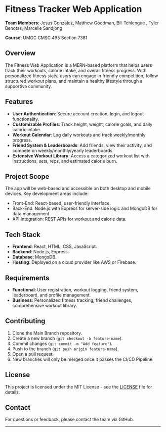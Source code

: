 # Fitness Tracker Web Application

**Team Members**: Jesus Gonzalez, Matthew Goodman, Bill Tchiengue , Tyler Benotas, Marcelle Sandjong

**Course**: UMGC CMSC 495 Section 7381  

## Overview
The Fitness Web Application is a MERN-based platform that helps users track their workouts, calorie intake, and overall fitness progress. With personalized fitness stats, users can engage in friendly competition, follow structured workout plans, and maintain a healthy lifestyle through a supportive community.

## Features
- **User Authentication**: Secure account creation, login, and logout functionality.
- **Customizable Profiles**: Track height, weight, calorie goals, and daily caloric intake.
- **Workout Calendar**: Log daily workouts and track weekly/monthly progress.
- **Friend System & Leaderboards**: Add friends, view their activity, and compete on weekly/monthly/yearly leaderboards.
- **Extensive Workout Library**: Access a categorized workout list with instructions, sets, reps, and estimated calorie burn.

## Project Scope
The app will be web-based and accessible on both desktop and mobile devices. Key development areas include:
- Front-End: React-based, user-friendly interface.
- Back-End: Node.js with Express for server-side logic and MongoDB for data management.
- API Integration: REST APIs for workout and calorie data.
  
## Tech Stack
- **Frontend**: React, HTML, CSS, JavaScript.
- **Backend**: Node.js, Express.
- **Database**: MongoDB.
- **Hosting**: Deployed on a cloud provider like AWS or Firebase.

## Requirements
- **Functional**: User registration, workout logging, friend system, leaderboard, and profile management.
- **Business**: Personalized fitness tracking, friend challenges, comprehensive workout library.

## Contributing
1. Clone the Main Branch repository.
2. Create a new branch (`git checkout -b feature-name`).
3. Commit changes (`git commit -m "Add feature"`).
4. Push to the branch (`git push origin feature-name`).
5. Open a pull request.
6. New branches will only be merged once it passes the CI/CD Pipeline.

## License
This project is licensed under the MIT License - see the [LICENSE](LICENSE) file for details.

## Contact
For questions or feedback, please contact the team via GitHub.

---

